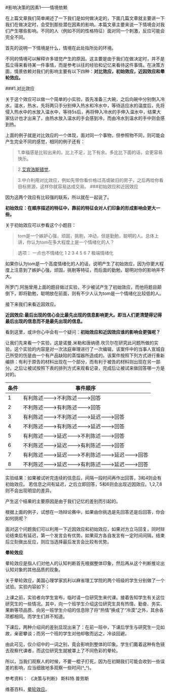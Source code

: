 #影响决策的因素1——情境依赖

在上篇文章我们简单阐述了一下我们是如何做决定的，下面几篇文章就主要讲一下我们在做决定时，会受到那些潜在因素的影响。本篇文章主要来说一下情境会对我们产生哪些影响。不同的人（例如不同的性格特征）面对同一个刺激，反应可能会完全不同。

首先的说明一下情境是什么，情境在此处指所处的环境。

不同的情境可以解释许多错觉产生的原因。这主要是由于我们在做决定时，并不是孤立得来看待某一件事情，而是参考以往的经验和记忆来看待这件事情。在决策方面，情景依赖对我们的影响主要有以下四种：**对比效应，初始效应，近因效应和晕轮效应。**

###1.对比效应

关于这个效应可以做一个简单的小实验，首先准备三大碗，之后向碗中分别倒入冷水，温水，热水，先将两只手分别伸入热水和冷水中，等待适应水的温度后，先将侵入热水中的水放入温水中，等待5s后，再将伸入冷水的手伸入温水中，结果大家估计也才出来了，由热水放入温水的手会感到冷，而由冷水到温水的手中则会感到热。


上面的例子就是对比效应的一个体现，面对同一个事物，但参照物不同，则可能会产生完全不同的感觉，相同的例子还有：
>1.幸福感是比较出来的。比上不足，比下有余。多比比下面的话，会更容易快乐。

>2.[艾宾浩斯错觉](https://zh.wikipedia.org/wiki/%E8%89%BE%E8%B3%93%E6%B5%A9%E6%96%AF%E9%8C%AF%E8%A6%BA)。

>3.中介利用对比效应，例如先带你看价格过高或破旧的房子，之后再给你看目标房源，这样你就容易达成交易。
###初始效应和近因效应

因为这两个效应有比较强的联系，所以就在一起说了。

**初始效应：在顺序描述的特征中，靠前的特征会对人们印象的形成影响会更大一些。**

关于初始效应可以参看这个小题目：

>tom是一个嫉妒心强，顽固，挑剔，冲动，但是勤勉，聪明的人。总体上讲，你认为tom在多大程度上是一个情绪化的人？

>选项：
>一点也不情绪化 1 2 3 4 5 6 7 极端情绪化

如果你认为tom是一个高度情绪化的人的话，说明产生了初始效应，因为你更大程度上注意到了嫉妒心强，顽固，挑剔等特征，而后面的勤勉，聪明对你的影响并不大。

所罗门.阿施曾用上面的题目做过实验，不少被试产生了初始效应，而他将题目颠倒下，即将勤勉，聪明放在前面，则有不少人认为tom是一个情绪化比较低的人。

接下来我们来看近因效应。

**近因效应:最后出现的信心会比最先出现的信息影响更大。即当人们更清楚得记得最后出现的信息而不是最先出现的信息。**

看到这里，或许你心中会有一个疑问：**初始效应和近因效应谁的影响会更强呢？**

让我们先来看一个实验，这是诺曼.米勒和唐纳德.坎贝尔在研究此问题所做的实验。这个实验的内容是对一次法庭审理进行了一次编辑，该案件中的当事人宣城自己所受的伤是由一个有产品缺陷的蒸馏器所造成的。该案件按照下列方式进行重新编排：有利于原告的材料出现在一个部分，而有利于被告的材料则出现在另一部分。之后让被试按照下表的排列方式来观看记录，完成后让被试来做回答哪一方是对的。

<table>
<thead>
<tr>
  <th>条件</th>
  <th>事件顺序</th>
</tr>
</thead>
<tbody>
<tr>
  <td>1</td>
  <td>有利陈述--->不利陈述--->回答</td>
</tr>
<tr>
  <td>2</td>
  <td>不利陈述--->有利陈述--->回答</td>
</tr>
<tr>
  <td>3</td>
  <td>有利陈述--->不利陈述--->延迟--->回答</td>
</tr>
<tr>
  <td>4</td>
  <td>不利陈述--->有利陈述--->延迟--->回答</td>
</tr>
<tr>
  <td>5</td>
  <td>有利陈述--->延迟--->不利陈述--->回答</td>
</tr>
<tr>
  <td>6</td>
  <td>不利陈述--->延迟--->有利陈述--->回答</td>
</tr>
<tr>
  <td>7</td>
  <td>有利陈述--->延迟--->不利陈述--->延迟--->回答</td>
</tr>
<tr>
  <td>8</td>
  <td>不利陈述--->延迟--->有利陈述--->延迟--->回答</td>
</tr>
</tbody>
</table>


实验结果：如果被试听完连续的信息后，间隔一段时间再作出回答，3和4则会有初始效应。
若信息之间有延迟，之后立即回答，5和6则会出现近因效应。1,2,7,8则不会出现明显的差异。

产生这个结果的主要原因是由于我们记忆的差别而引起的。

根据上面的例子，试想在一场辩论赛中，如果由你挑选是先回答还是后回答，你会如何挑呢？

面对这个问题我们可以利用一下近因效应和初始效应，如果对方立马回复，同时辩论结束后有延迟，第一个发言会有优势。如果双方各自发言有一定时间间隔，结束后立刻做出反应，则应当选择最后发言会比较有优势。


**晕轮效应**

晕轮效应是指人们对他人的认知判断首先根据整体印象，然后再从这个判断推论出认知对象的其他品质的现象。

关于晕轮效应，美国心理学家凯利以麻省理工学院的两个班级的学生分别做了一个试验。实验内容如下：

上课之前，实验者向学生宣布，临时请一位研究生来代课。接着告知学生有关这位研究生的一些情况。其中，向一个班学生介绍这位研究生具有热情、勤奋、务实、果断等项品质、向另一班学生介绍的信息除了将“热情”换成了“冷漠”之外，其余各项都相同。而学生们并不知道。

下课后，两种介绍间的差别显现出来了：在前一班中，下课后学生与研究生一见如故，亲密攀谈；而另一个班的学生对他却敬而远之，冷谈回避。

由此可见，仅介绍中的一词之别，竟会影响到整体的印象。学生们戴着这种有色镜去观察代课者，而这位研究生就被罩上了不同色彩的晕轮。

所以，当我们观察人的时候，不要一棍子打死，因为在初期我们可能会收到一些误差的影响，应当细致地多观察一些时间(^_^)。

参考资料：
《决策与判断》 斯科特.普劳斯

维基百科，[晕轮效应](https://zh.wikipedia.org/wiki/%E6%99%95%E8%BD%AE%E6%95%88%E5%BA%94)。